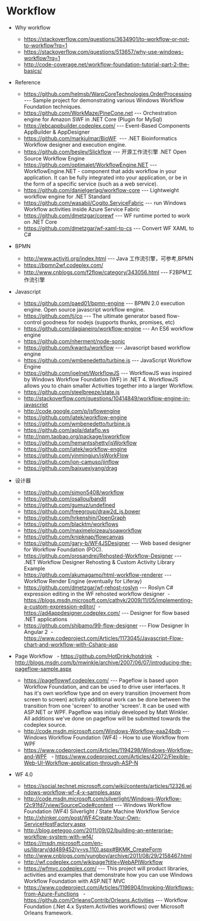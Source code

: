 # Workflow
* Why workflow
  - https://stackoverflow.com/questions/3634901/to-workflow-or-not-to-workflow?rq=1
  - https://stackoverflow.com/questions/513657/why-use-windows-workflow?rq=1
  - http://code-coverage.net/workflow-foundation-tutorial-part-2-the-basics/
* Reference
  - https://github.com/helmsb/WarpCoreTechnologies.OrderProcessing --- Sample project for demonstrating various Windows Workflow Foundation techniques. 
  - https://github.com/WorkMaze/PineCone.net --- Orchestration engine for Amazon SWF in .NET Core (Plugin for MySql) 
  - https://ebcappbuilder.codeplex.com/ --- Event-Based Components AppBuilder & AppDesigner
  - https://github.com/markjulmar/BioWF  --- .NET Bioinformatics Workflow designer and execution engine. 
  - https://github.com/besley/Slickflow --- 开源工作流引擎 .NET Open Source Workflow Engine 
  - https://github.com/optimajet/WorkflowEngine.NET --- WorkflowEngine.NET - component that adds workflow in your application. It can be fully integrated into your application, or be in the form of a specific service (such as a web service). 
  - https://github.com/danielgerlag/workflow-core --- Lightweight workflow engine for .NET Standard 
  - https://github.com/wasabii/Cogito.ServiceFabric  --- run Windows Workflow activities inside Azure Service Fabric
  - https://github.com/dmetzgar/corewf --- WF runtime ported to work on .NET Core 
  - https://github.com/dmetzgar/wf-xaml-to-cs --- Convert WF XAML to C#

* BPMN
  - http://www.activiti.org/index.html --- Java 工作流引擎，可参考,BPMN
  - https://bpmn2wf.codeplex.com/ 
  - http://www.cnblogs.com/f2flow/category/343056.html --- F2BPM工作流引擎
* Javascript 
  - https://github.com/paed01/bpmn-engine --- BPMN 2.0 execution engine. Open source javascript workflow engine.
  - https://github.com/tj/co --- The ultimate generator based flow-control goodness for nodejs (supports thunks, promises, etc) 
  - https://github.com/dagjaneiro/workflow-engine --- An ES6 workflow engine 
  - https://github.com/nherment/node-sonic
  - https://github.com/kwantu/workflow --- Javascript based workflow engine 
  - https://github.com/wmbenedetto/turbine.js --- JavaScript Workflow Engine 
  - https://github.com/joelnet/WorkflowJS --- WorkflowJS was inspired by Windows Workflow Foundation (WF) in .NET 4. WorkflowJS allows you to chain smaller Activities together into a larger Workflow.
  - https://github.com/steelbreeze/state.js
  - http://stackoverflow.com/questions/10414849/workflow-engine-in-javascript
  - http://code.google.com/p/jsflowengine
  - https://github.com/iatek/workflow-engine
  - https://github.com/wmbenedetto/turbine.js
  - https://github.com/apla/dataflo.ws
  - http://npm.taobao.org/package/jsworkflow
  - https://github.com/hemantsshetty/jsWorkflow
  - https://github.com/iatek/workflow-engine
  - https://github.com/yinmingjun/jsWorkFlow
  - https://github.com/jon-camuso/jinflow
  - https://github.com/baixuexiyang/drag 
* 设计器
  - https://github.com/simon5408/workflow
  - https://github.com/osallou/bandit
  - https://github.com/gumuz/undefined
  - https://github.com/freegroup/draw2d_js.bower
  - https://github.com/hrkenshin/OpenGraph
  - https://github.com/blacktm/workflows
  - https://github.com/maximeloizeau/soaworkflow
  - https://github.com/knipknap/flowcanvas
  - https://github.com/gary-b/WF4JSDesigner --- Web based designer for Workflow Foundation (POC). 
  - https://github.com/orosandrei/Rehosted-Workflow-Designer --- .NET Workflow Designer Rehosting & Custom Activity Library Example  
  - https://github.com/akumagamo/html-workflow-renderer --- Workflow Render Engine (eventually for Liferay)
  - https://github.com/dmetzgar/wf-rehost-roslyn --- Roslyn C# expression editing in the WF rehosted workflow designer
  - https://blogs.msdn.microsoft.com/cathyk/2009/11/05/implementing-a-custom-expression-editor/
  - https://ad4appdesigner.codeplex.com/ --- Designer for flow based .NET applications
  - https://github.com/shibamo/99-flow-designer --- Flow Designer In Angular 2 
  - https://www.codeproject.com/Articles/1173045/Javascript-Flow-chart-and-workflow-with-Csharp-asp
 * Page Workflow
   - https://github.com/HotDrink/hotdrink
   - http://blogs.msdn.com/b/mwinkle/archive/2007/06/07/introducing-the-pageflow-sample.aspx
   - https://pageflowwf.codeplex.com/  --- Pageflow is based upon Workflow Foundation, and can be used to drive user interfaces. It has it's own workflow type and on every transition (movement from screen to screen) activity additional work can be done between the transition from one 'screen' to another 'screen'.
It can be used with ASP.NET or WPF.
Pageflow was initialy developed by Matt Winkler.
All additions we've done on pageflow will be submitted towards the codeplex source.
   - http://code.msdn.microsoft.com/Windows-Workflow-eaa24bdb  --- Windows Workflow Foundation (WF4) - How to use Workflow from WPF
   - https://www.codeproject.com/Articles/1194298/Windows-Workflow-and-WPF
   - https://www.codeproject.com/Articles/42072/Flexible-Web-UI-Workflow-application-through-ASP-N
   
 * WF 4.0
   - https://social.technet.microsoft.com/wiki/contents/articles/12326.windows-workflow-wf-4-x-samples.aspx
   - http://code.msdn.microsoft.com/silverlight/Windows-Workflow-f2c91fd7/view/SourceCode#content --- Windows Workflow Foundation (WF4) Silverlight / State Machine Workflow Service
   - http://xhinker.com/post/WF4Create-Your-Own-ServiceHostFactory.aspx
   - http://blog.petegoo.com/2011/09/02/building-an-enterprise-workflow-system-with-wf4/
   - https://msdn.microsoft.com/en-us/library/dd489452(v=vs.110).aspx#BKMK_CreateForm
   - http://www.cnblogs.com/yungboy/archive/2011/08/29/2158467.html
   - http://wf.codeplex.com/wikipage?title=WebAPIWorkflow
   - https://wfmvc.codeplex.com/ --- This project will product libraries, activities and examples that demonstrate how you can use Windows Workflow Foundation with ASP.NET MVC
   - https://www.codeproject.com/Articles/1196904/Invoking-Workflows-from-Azure-Functions
   - https://github.com/OrleansContrib/Orleans.Activities --- Workflow Foundation (.Net 4.x System.Activities workflows) over Microsoft Orleans framework.
   
